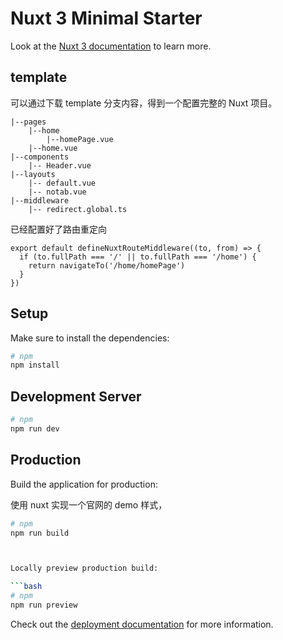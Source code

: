# Nuxt 3 Minimal Starter

Look at the [Nuxt 3 documentation](https://nuxt.com/docs/getting-started/introduction) to learn more.

## template

可以通过下载 template 分支内容，得到一个配置完整的 Nuxt 项目。

```
|--pages
    |--home
        |--homePage.vue
    |--home.vue
|--components
    |-- Header.vue
|--layouts
    |-- default.vue
    |-- notab.vue
|--middleware
    |-- redirect.global.ts
```

已经配置好了路由重定向

```
export default defineNuxtRouteMiddleware((to, from) => {
  if (to.fullPath === '/' || to.fullPath === '/home') {
    return navigateTo('/home/homePage')
  }
})

```

## Setup

Make sure to install the dependencies:

```bash
# npm
npm install

```

## Development Server

```bash
# npm
npm run dev

```

## Production

Build the application for production:

使用 nuxt 实现一个官网的 demo 样式，

````bash
# npm
npm run build



Locally preview production build:

```bash
# npm
npm run preview


````

Check out the [deployment documentation](https://nuxt.com/docs/getting-started/deployment) for more information.
